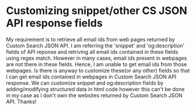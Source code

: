 
# Customizing snippet/other CS JSON API response fields

My requirement is to retrieve all email ids from web pages returned by Custom Search JSON API. I am referring the 'snippet' and 'og:description' fields of API reponse and retriving all email ids contained in these fields using regex match.
However in many cases, email ids present in webpages are not there in these fields. Hence, I am unable to get email ids from those webpages.
Is there is anyway to customize these(or any other) fields so that I can get email ids contained in webpages in Custom Search JSON API response.
We can customize snippet and og:description fields by adding/modifying structured data in html code however this can't be done in my case as I don't own the websites returned by Custom Search JSON API.
Thanks!

        